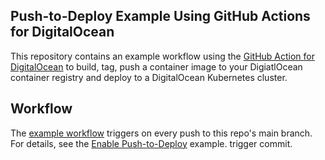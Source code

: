 ## Push-to-Deploy Example Using GitHub Actions for DigitalOcean
This repository contains an example workflow using the [GitHub Action for DigitalOcean](https://github.com/digitalocean/action-doctl) to build, tag, push a container image to your DigiatlOcean container registry and deploy to a DigitalOcean Kubernetes cluster.

## Workflow
The [example workflow](https://github.com/digitalocean/sample-push-to-deploy-doks/blob/main/.github/workflows/workflow.yml) triggers on every push to this repo's main branch. For details, see the [Enable Push-to-Deploy](https://www.digitalocean.com/docs/kubernetes/how-to/deploy-using-github-actions/) example.
trigger commit.
